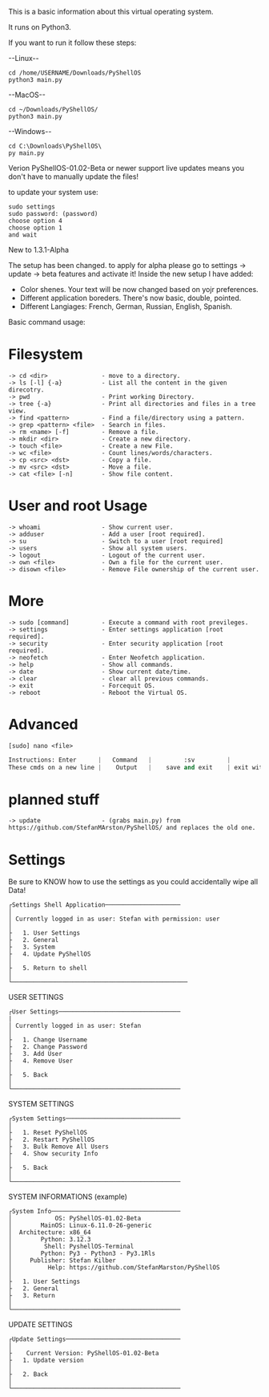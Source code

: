 This is a basic information about this virtual operating system.

It runs on Python3.

If you want to run it follow these steps:

--Linux--
```shell
cd /home/USERNAME/Downloads/PyShellOS
python3 main.py
```
--MacOS--
```shell
cd ~/Downloads/PyShellOS/
python3 main.py
```
--Windows--
```shell
cd C:\Downloads\PyShellOS\
py main.py
```

Verion PyShellOS-01.02-Beta or newer support live updates means you don't have to manually update the files!

to update your system use:

```shell
sudo settings
sudo password: (password)
choose option 4
choose option 1
and wait
```

New to 1.3.1-Alpha

The setup has been changed. to apply for alpha please go to settings -> update -> beta features and activate it!
Inside the new setup I have added: 
- Color shenes. Your text will be now changed based on yojr preferences.
- Different application boreders. There's now basic, double, pointed.
- Different Langiages: French, German, Russian, English, Spanish.

Basic command usage:

# Filesystem #

```shell
-> cd <dir>               - move to a directory.
-> ls [-l] {-a}           - List all the content in the given direcotry.
-> pwd                    - Print working Directory.
-> tree {-a}              - Print all directories and files in a tree view.
-> find <pattern>         - Find a file/directory using a pattern.
-> grep <pattern> <file>  - Search in files.
-> rm <name> [-f]         - Remove a file.
-> mkdir <dir>            - Create a new directory.
-> touch <file>           - Create a new File.
-> wc <file>              - Count lines/words/characters.
-> cp <src> <dst>         - Copy a file.
-> mv <src> <dst>         - Move a file.
-> cat <file> [-n]        - Show file content.
```

# User and root Usage #

```shell
-> whoami                 - Show current user.
-> adduser                - Add a user [root required].
-> su                     - Switch to a user [root required]
-> users                  - Show all system users.
-> logout                 - Logout of the current user.
-> own <file>             - Own a file for the current user.
-> disown <file>          - Remove File ownership of the current user.
```

# More #

```shell
-> sudo [command]         - Execute a command with root previleges.
-> settings               - Enter settings application [root required].
-> security               - Enter security application [root required].
-> neofetch               - Enter Neofetch application.
-> help                   - Show all commands.
-> date                   - Show current date/time.
-> clear                  - clear all previous commands.
-> exit                   - Forcequit OS.
-> reboot                 - Reboot the Virtual OS.
```

# Advanced #

```shell
[sudo] nano <file>
```
```Python
Instructions: Enter      |   Command   |         :sv         |        :sn          |      :clear      |         :del         |
These cmds on a new line |    Output   |    save and exit    | exit without saving | clear whole file | delete previous line |
 ```


# planned stuff #
```shell
-> update                 - (grabs main.py) from https://github.com/StefanMArston/PyShellOS/ and replaces the old one.
```


# Settings #
Be sure to KNOW how to use the settings as you could accidentally wipe all Data!

```shell
┌Settings Shell Application─────────────────────
│
│ Currently logged in as user: Stefan with permission: user
│
├   1. User Settings
├   2. General
├   3. System
├   4. Update PyShellOS
│
├   5. Return to shell
│
└─────────────────────────────────────────────────
```

USER SETTINGS

```shell
┌User Settings──────────────────────────────────
|
│ Currently logged in as user: Stefan
│
├   1. Change Username
├   2. Change Password
├   3. Add User
├   4. Remove User
│
├   5. Back
│
└───────────────────────────────────────────────
```

SYSTEM SETTINGS

```shell
┌System Settings────────────────────────────────
│
├   1. Reset PyShellOS
├   2. Restart PyShellOS
├   3. Bulk Remove All Users
├   4. Show security Info
│
├   5. Back
│
└───────────────────────────────────────────────
```

SYSTEM INFORMATIONS (example)

```shell
┌System Info────────────────────────────────────
│            OS: PyShellOS-01.02-Beta
│        MainOS: Linux-6.11.0-26-generic
│  Architecture: x86_64
│        Python: 3.12.3
│         Shell: PyshellOS-Terminal
│        Python: Py3 - Python3 - Py3.1Rls
│     Publisher: Stefan Kilber
│          Help: https://github.com/StefanMarston/PyShellOS
│
├   1. User Settings
├   2. General
├   3. Return
│
└───────────────────────────────────────────────
```

UPDATE SETTINGS

```shell
┌Update Settings────────────────────────────────
│
├    Current Version: PyShellOS-01.02-Beta
├   1. Update version
│
├   2. Back
│
└───────────────────────────────────────────────

```
